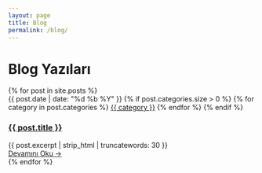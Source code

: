 ```yaml
---
layout: page
title: Blog
permalink: /blog/
---
```


<div class="blog-archive">
  <h1 class="page-title">Blog Yazıları</h1>
  
  <div class="posts-list">
    {% for post in site.posts %}
      <div class="post-card">
        <div class="post-meta">
          <span class="post-date">{{ post.date | date: "%d %b %Y" }}</span>
          {% if post.categories.size > 0 %}
            <span class="post-categories">
              {% for category in post.categories %}
                <a href="/categories/{{ category | slugify }}">{{ category }}</a>
              {% endfor %}
            </span>
          {% endif %}
        </div>
        <h3 class="post-title">
          <a href="{{ post.url | relative_url }}">{{ post.title }}</a>
        </h3>
        <div class="post-excerpt">
          {{ post.excerpt | strip_html | truncatewords: 30 }}
        </div>
        <a href="{{ post.url | relative_url }}" class="read-more">Devamını Oku →</a>
      </div>
    {% endfor %}
  </div>
</div>